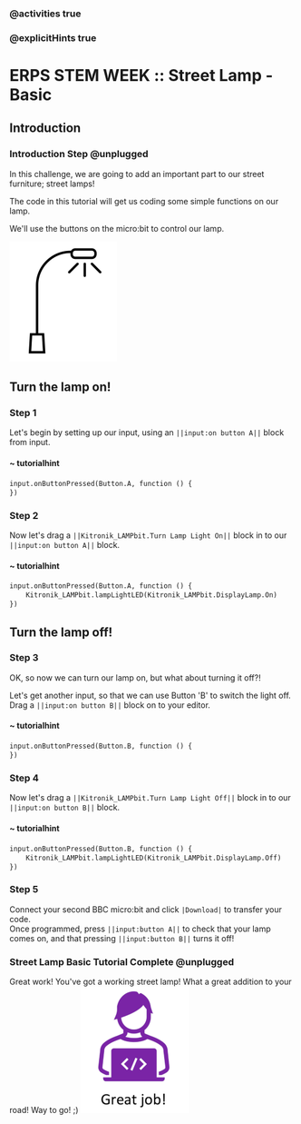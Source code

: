 ### @activities true
### @explicitHints true

# ERPS STEM WEEK :: Street Lamp - Basic

## Introduction
### Introduction Step @unplugged
In this challenge, we are going to add an important part to our street furniture; street lamps!   
  
The code in this tutorial will get us coding some simple functions on our lamp.  
  
We'll use the buttons on the micro:bit to control our lamp.  
  
![Radio traffic lights](https://raw.githubusercontent.com/niaxotim/erps-street-lamp-light-basic/master/assets/streetlamp.png)


## Turn the lamp on!
### Step 1
Let's begin by setting up our input, using an ``||input:on button A||`` block from input.  


#### ~ tutorialhint
```blocks
input.onButtonPressed(Button.A, function () {
})
```

### Step 2
Now let's drag a ``||Kitronik_LAMPbit.Turn Lamp Light On||`` block in to our ``||input:on button A||`` block.

#### ~ tutorialhint
```blocks
input.onButtonPressed(Button.A, function () {
    Kitronik_LAMPbit.lampLightLED(Kitronik_LAMPbit.DisplayLamp.On)
})
```

## Turn the lamp off!
### Step 3
OK, so now we can turn our lamp on, but what about turning it off?!  

Let's get another input, so that we can use Button 'B' to switch the light off.  Drag a ``||input:on button B||`` block on to your editor.

#### ~ tutorialhint
```blocks
input.onButtonPressed(Button.B, function () {
})
```

### Step 4
Now let's drag a ``||Kitronik_LAMPbit.Turn Lamp Light Off||`` block in to our ``||input:on button B||`` block.

#### ~ tutorialhint
```blocks
input.onButtonPressed(Button.B, function () {
    Kitronik_LAMPbit.lampLightLED(Kitronik_LAMPbit.DisplayLamp.Off)
})
```

### Step 5
Connect your second BBC micro:bit and click ``|Download|`` to transfer your code.  
Once programmed, press ``||input:button A||`` to check that your lamp comes on, and that pressing ``||input:button B||`` turns it off!

### Street Lamp Basic Tutorial Complete @unplugged
Great work! You've got a working street lamp! What a great addition to your road!
Way to go! ;)
![Great job](https://raw.githubusercontent.com/niaxotim/erps-street-lamp-light-basic/master/assets/great_job.png)
